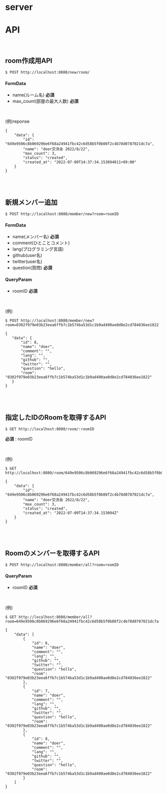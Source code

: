 # server

# API

<br>

## room作成用API

```
$ POST http://localhost:8080/new/room/
```

#### FormData

- name(ルーム名) **必須**
- max_count(部屋の最大人数) **必須**

<br>

(例)reponse
```
{
    "data": {
        "id": "649e9506c8b069296e6f68a24941fbc42c6d58b5f0b08f2c4b78d0787021dc7a",
        "name": "doer交流会 2022/8/22",
        "max_count": 3,
        "status": "created",
        "created_at": "2022-07-09T14:37:34.153094011+09:00"
    }
}
```

<br><br>


## 新規メンバー追加

```
$ POST http://localhost:8080/member/new?room=roomID
```


#### FormData

- name(メンバー名) **必須**
- comment(ひとことコメント)
- lang(プログラミング言語)
- github(user名)
- twitter(user名)
- question(質問) **必須**


#### QueryParam

- roomID **必須**

<br>

(例)
```
$ POST http://localhost:8080/member/new?room=0302f979e03b23eea6ffb7c1b574ba53d1c1b9ad490ae0d8e2cd784036ee1822
```

 ```
{
    "data": {
        "id": 8,
        "name": "doer",
        "comment": "",
        "lang": "",
        "github": "",
        "twitter": "",
        "question": "hello",
        "room": "0302f979e03b23eea6ffb7c1b574ba53d1c1b9ad490ae0d8e2cd784036ee1822"
    }
}
```

<br><br>


## 指定したIDのRoomを取得するAPI

```
$ GET http://localhost:8080/room/:roomID
```

**必須** : roomID

<br>

(例)
```
$ GET http://localhost:8080/room/649e9506c8b069296e6f68a24941fbc42c6d58b5f0b08f2c4b78d0787021dc7a
```

```
{
    "data": {
        "id": "649e9506c8b069296e6f68a24941fbc42c6d58b5f0b08f2c4b78d0787021dc7a",
        "name": "doer交流会 2022/8/22",
        "max_count": 3,
        "status": "created",
        "created_at": "2022-07-09T14:37:34.153094Z"
    }
}
```

<br><br>


## Roomのメンバーを取得するAPI

```
$ POST http://localhost:8080/member/all?room=roomID
```

#### QueryParam

- roomID **必須**

<br>

(例)
```
$ GET http://localhost:8080/member/all?room=649e9506c8b069296e6f68a24941fbc42c6d58b5f0b08f2c4b78d0787021dc7a
```

```
{
    "data": [
        {
            "id": 6,
            "name": "doer",
            "comment": "",
            "lang": "",
            "github": "",
            "twitter": "",
            "question": "hello",
            "room": "0302f979e03b23eea6ffb7c1b574ba53d1c1b9ad490ae0d8e2cd784036ee1822"
        },
        {
            "id": 7,
            "name": "doer",
            "comment": "",
            "lang": "",
            "github": "",
            "twitter": "",
            "question": "hello",
            "room": "0302f979e03b23eea6ffb7c1b574ba53d1c1b9ad490ae0d8e2cd784036ee1822"
        },
        {
            "id": 8,
            "name": "doer",
            "comment": "",
            "lang": "",
            "github": "",
            "twitter": "",
            "question": "hello",
            "room": "0302f979e03b23eea6ffb7c1b574ba53d1c1b9ad490ae0d8e2cd784036ee1822"
        }
    ]
}
```